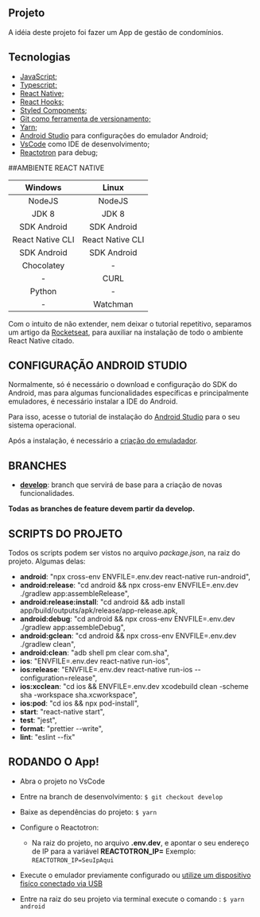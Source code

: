 ## Projeto
A idéia deste projeto foi fazer um App de gestão de condomínios.

## Tecnologias

- [JavaScript;](https://developer.mozilla.org/pt-BR/docs/Web/JavaScript)
- [Typescript;](https://www.typescriptlang.org/)
- [React Native;](https://reactnative.dev/)
- [React Hooks;](https://pt-br.reactjs.org/docs/hooks-intro.html)
- [Styled Components;](https://styled-components.com/)
- [Git como ferramenta de versionamento;](https://git-scm.com/doc)
- [Yarn;](https://classic.yarnpkg.com/en/docs/)
- [Android Studio](https://git-scm.com/doc) para configurações do emulador Android;
- [VsCode](https://code.visualstudio.com/) como IDE de desenvolvimento;
- [Reactotron](https://github.com/infinitered/reactotron) para debug;

##AMBIENTE REACT NATIVE

|     Windows      |      Linux       |
| :--------------: | :--------------: |
|      NodeJS      |      NodeJS      |
|      JDK 8       |      JDK 8       |
|   SDK Android    |   SDK Android    |
| React Native CLI | React Native CLI |
|   SDK Android    |   SDK Android    |
|    Chocolatey    |        -         |
|        -         |       CURL       |
|      Python      |        -         |
|        -         |     Watchman     |

Com o intuito de não extender, nem deixar o tutorial repetitivo, separamos um artigo da [Rocketseat](https://rocketseat.com.br/), para auxiliar na instalação de todo o ambiente React Native citado.

## CONFIGURAÇÃO ANDROID STUDIO

Normalmente, só é necessário o download e configuração do SDK do Android, mas para algumas funcionalidades específicas e principalmente emuladores, é necessário instalar a IDE do Android.

Para isso, acesse o tutorial de instalação do [Android Studio](https://developer.android.com/studio) para o seu sistema operacional.

Após a instalação, é necessário a [criação do emuladador](https://developer.android.com/studio/run/managing-avds?hl=pt-br&authuser=1).

## BRANCHES

- [**develop**](https://github.com/thiago-cmont/pokeApp.git): branch que servirá de base para a criação de novas funcionalidades.

**Todas as branches de feature devem partir da develop.**

## SCRIPTS DO PROJETO

Todos os scripts podem ser vistos no arquivo _package.json_, na raiz do projeto.
Algumas delas:

- **android**: "npx cross-env ENVFILE=.env.dev react-native run-android",
- **android:release**: "cd android && npx cross-env ENVFILE=.env.dev ./gradlew app:assembleRelease",
- **android:release:install**: "cd android && adb install app/build/outputs/apk/release/app-release.apk,
- **android:debug**: "cd android && npx cross-env ENVFILE=.env.dev ./gradlew app:assembleDebug",
- **android:gclean**: "cd android && npx cross-env ENVFILE=.env.dev ./gradlew clean",
- **android:clean**: "adb shell pm clear com.sha",
- **ios**: "ENVFILE=.env.dev react-native run-ios",
- **ios:release**: "ENVFILE=.env.dev react-native run-ios --configuration=release",
- **ios:xcclean**: "cd ios && ENVFILE=.env.dev xcodebuild clean -scheme sha -workspace sha.xcworkspace",
- **ios:pod**: "cd ios && npx pod-install",
- **start**: "react-native start",
- **test**: "jest",
- **format**: "prettier --write",
- **lint**: "eslint --fix"

## RODANDO O App!

- Abra o projeto no VsCode

- Entre na branch de desenvolvimento:
  `$ git checkout develop`

- Baixe as dependências do projeto:
  `$ yarn`

- Configure o Reactotron:

  - Na raiz do projeto, no arquivo **.env.dev**, e apontar o seu endereço de IP para a variável **REACTOTRON_IP=**
    Exemplo: `REACTOTRON_IP=SeuIpAqui`

- Execute o emulador previamente configurado ou [utilize um dispositivo fisíco conectado via USB](https://react-native.rocketseat.dev/usb/android)

- Entre na raiz do seu projeto via terminal execute o comando :
  `$ yarn android`
